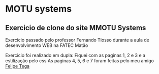 # MOTU systems

## Exercicio de clone do site MMOTU Systems

 Exercicio passado pelo professor Fernando Tiosso durante a aula de desenvolvimento WEB na FATEC Matão

 Exercicio foi realizado em dupla:
 Fiquei com as paginas 1, 2 e 3 e a estilização pelo css
As paginas 4, 5, 6 e 7 foram feitas pelo meu amigo [Felipe Tega](https://github.com/felipetega)
